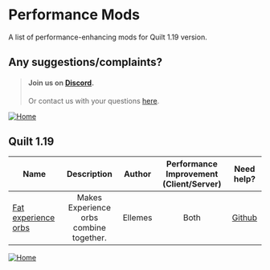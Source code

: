 
# Performance Mods
A list of performance-enhancing mods for Quilt 1.19 version.

## Any suggestions/complaints?
> #### Join us on [Discord](https://discord.gg/8nzHYhVUQS).
> Or contact us with your questions [here](./../../issues).

[![Home](https://i.imgur.com/zGuelkW.png)](https://github.com/NordicGamerFE/usefulmods/blob/main/README.md)

## Quilt 1.19

| Name |  Description | Author | Performance Improvement (Client/Server) | Need help? |
| --- | :---: | :---: | :---: | :---: |
| [Fat experience orbs](https://modrinth.com/mod/fat-experience-orbs) | Makes Experience orbs combine together. | Ellemes | Both |  [Github](https://github.com/Ellemes/fat-experience-orbs/issues/) 

[![Home](https://i.imgur.com/zGuelkW.png)](https://github.com/NordicGamerFE/usefulmods/blob/main/README.md)
